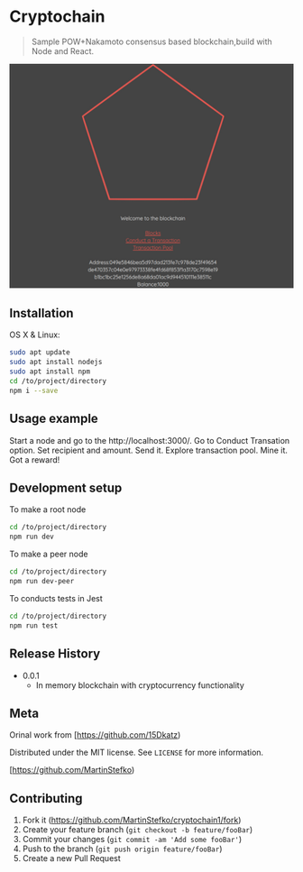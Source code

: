 
# Cryptochain
> Sample POW+Nakamoto consensus based blockchain,build with Node and React.



![cryptochain1](cryptochain1.jpg)

## Installation

OS X & Linux:

```sh
sudo apt update
sudo apt install nodejs
sudo apt install npm
cd /to/project/directory
npm i --save
```


## Usage example

Start a node and go to the http://localhost:3000/. Go to Conduct Transation option. Set recipient and amount. Send it. Explore transaction pool. Mine it. Got a reward! 


## Development setup

To make a root node
```sh
cd /to/project/directory
npm run dev
```

To make a peer node
```sh
cd /to/project/directory
npm run dev-peer
```

To conducts tests in Jest
```sh
cd /to/project/directory
npm run test
```

## Release History

* 0.0.1
    * In memory blockchain with cryptocurrency functionality

## Meta

Orinal work from [https://github.com/15Dkatz)

Distributed under the MIT license. See ``LICENSE`` for more information.

[https://github.com/MartinStefko)

## Contributing

1. Fork it (<https://github.com/MartinStefko/cryptochain1/fork>)
2. Create your feature branch (`git checkout -b feature/fooBar`)
3. Commit your changes (`git commit -am 'Add some fooBar'`)
4. Push to the branch (`git push origin feature/fooBar`)
5. Create a new Pull Request